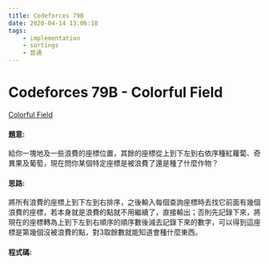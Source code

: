 ```yaml
---
title: Codeforces 79B
date: 2020-04-14 13:06:18
tags:
    - implementation
    - sortings
    - 普通
---
```

# Codeforces 79B - Colorful Field
[Colorful Field](https://codeforces.com/problemset/problem/79/B)


#### 題意:
給你一塊地及一些浪費的座標位置，其餘的座標從上到下左到右依序種紅蘿蔔、奇異果及葡萄，現在問你某個特定座標是被浪費了還是種了什麼作物？
<!-- more -->
#### 思路:
將所有浪費的座標上到下左到右排序，之後輸入每個查詢座標時去找它前面有幾個浪費的座標，若本身就是浪費的點就不用繼續了，直接輸出；否則先記錄下來，將現在的座標轉為上到下左到右順序的順序數後減去記錄下來的數字，可以得到這座標是第幾個沒被浪費的點，對3取餘數就能知道會種什麼東西。

#### 程式碼:
<script src="https://gist.github.com/Daviswww/b0afbe68ce22d745f75b50eb1b16cc6b.js"></script>